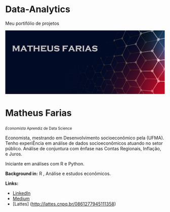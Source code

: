 # Data-Analytics
Meu portifólio de projetos 

<p align="center">
  <img src="22589.png" >
</p>

# Matheus Farias
<sub>*Economista* Aprendiz de Data Science</sub>

Economista, mestrando em Desenvolvimento socioeconômico pela (UFMA). Tenho experiÊncia em análise de dados socioeconômicos atuando no setor público. Análise de conjuntura com ênfase nas Contas Regionais, Inflação, e Juros. 

Iniciante em análises com R e Python.

**Background in:** R , Análise e estudos econômicos.

**Links:**
* [LinkedIn](https://www.linkedin.com/in/matheus-farias-b322a9141/)
* [Medium](https://medium.com/@matheusfarias1507)
* [Lattes] (http://lattes.cnpq.br/0861277945111358)
